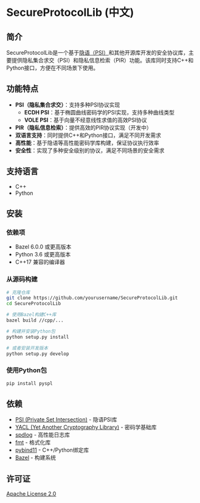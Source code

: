 # SecureProtocolLib (中文)

## 简介

SecureProtocolLib是一个基于[隐语（PSI）](https://github.com/secretflow/psi)和其他开源库开发的安全协议库，主要提供隐私集合求交（PSI）和隐私信息检索（PIR）功能。该库同时支持C++和Python接口，方便在不同场景下使用。

## 功能特点

- **PSI（隐私集合求交）**：支持多种PSI协议实现
  - **ECDH PSI**：基于椭圆曲线密码学的PSI实现，支持多种曲线类型
  - **VOLE PSI**：基于向量不经意线性求值的高效PSI协议
- **PIR（隐私信息检索）**：提供高效的PIR协议实现（开发中）
- **双语言支持**：同时提供C++和Python接口，满足不同开发需求
- **高性能**：基于隐语等高性能密码学库构建，保证协议执行效率
- **安全性**：实现了多种安全级别的协议，满足不同场景的安全需求

## 支持语言

- C++
- Python

## 安装

### 依赖项

- Bazel 6.0.0 或更高版本
- Python 3.6 或更高版本
- C++17 兼容的编译器

### 从源码构建

```bash
# 克隆仓库
git clone https://github.com/yourusername/SecureProtocolLib.git
cd SecureProtocolLib

# 使用Bazel构建C++库
bazel build //cpp/...

# 构建并安装Python包
python setup.py install

# 或者安装开发版本
python setup.py develop
```

### 使用Python包

```bash
pip install pyspl
```

## 依赖

- [PSI (Private Set Intersection)](https://github.com/secretflow/psi) - 隐语PSI库
- [YACL (Yet Another Cryptography Library)](https://github.com/secretflow/yacl) - 密码学基础库
- [spdlog](https://github.com/gabime/spdlog) - 高性能日志库
- [fmt](https://github.com/fmtlib/fmt) - 格式化库
- [pybind11](https://github.com/pybind/pybind11) - C++/Python绑定库
- [Bazel](https://bazel.build/) - 构建系统


## 许可证

[Apache License 2.0](LICENSE)